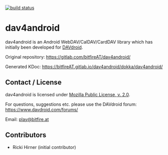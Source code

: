 
[![build status](https://gitlab.com/bitfireAT/dav4android/badges/master/build.svg)](https://gitlab.com/bitfireAT/dav4android/commits/master)


# dav4android

dav4android is an Android WebDAV/CalDAV/CardDAV library which has
initially been developed for [DAVdroid](https://www.davdroid.com).

Original repository: https://gitlab.com/bitfireAT/dav4android/

Generated KDoc: https://bitfireAT.gitlab.io/dav4android/dokka/dav4android/


## Contact / License

dav4android is licensed under [Mozilla Public License, v. 2.0](LICENSE).

For questions, suggestions etc. please use the DAVdroid forum:
https://www.davdroid.com/forums/

Email: [play@bitfire.at](mailto:play@bitfire.at)


## Contributors

  * Ricki Hirner (initial contributor)

